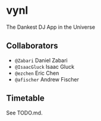 # vynl
The Dankest DJ App in the Universe

## Collaborators
- `@Zabari` Daniel Zabari
- `@IsaacGluck` Isaac Gluck
- `@ezchen` Eric Chen
- `@afischer` Andrew Fischer

## Timetable
See TODO.md.
